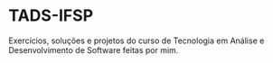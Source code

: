# TADS-IFSP
Exercícios, soluções e projetos do curso de Tecnologia em Análise e Desenvolvimento de Software feitas por mim.
